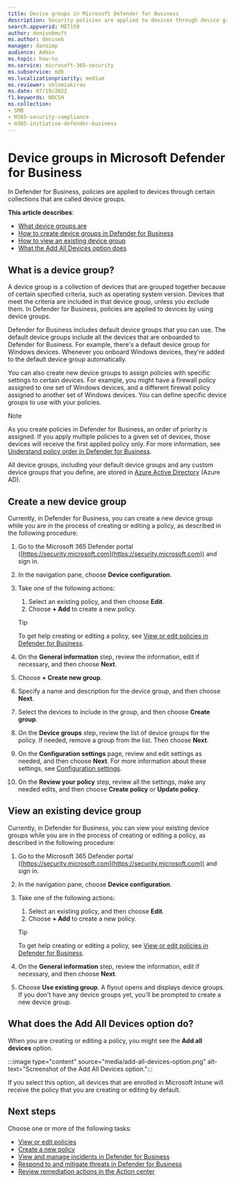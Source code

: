 ```yaml
---
title: Device groups in Microsoft Defender for Business
description: Security policies are applied to devices through device groups in Defender for Business.
search.appverid: MET150
author: denisebmsft
ms.author: deniseb
manager: dansimp 
audience: Admin
ms.topic: how-to
ms.service: microsoft-365-security
ms.subservice: mdb
ms.localizationpriority: medium
ms.reviewer: shlomiakirav
ms.date: 07/19/2022
f1.keywords: NOCSH 
ms.collection: 
- SMB
- M365-security-compliance
- m365-initiative-defender-business
---
```


# Device groups in Microsoft Defender for Business

In Defender for Business, policies are applied to devices through certain collections that are called device groups. 

**This article describes**:  

- [What device groups are](#what-is-a-device-group)   
- [How to create device groups in Defender for Business](#create-a-new-device-group)
- [How to view an existing device group](#view-an-existing-device-group)
- [What the Add All Devices option does](#what-does-the-add-all-devices-option-do)


## What is a device group?

A device group is a collection of devices that are grouped together because of certain specified criteria, such as operating system version. Devices that meet the criteria are included in that device group, unless you exclude them. In Defender for Business, policies are applied to devices by using device groups.

Defender for Business includes default device groups that you can use. The default device groups include all the devices that are onboarded to Defender for Business. For example, there's a default device group for Windows devices. Whenever you onboard Windows devices, they're added to the default device group automatically.

You can also create new device groups to assign policies with specific settings to certain devices. For example, you might have a firewall policy assigned to one set of Windows devices, and a different firewall policy assigned to another set of Windows devices. You can define specific device groups to use with your policies.

> [!NOTE]
> As you create policies in Defender for Business, an order of priority is assigned. If you apply multiple policies to a given set of devices, those devices will receive the first applied policy only. For more information, see [Understand policy order in Defender for Business](mdb-policy-order.md).

All device groups, including your default device groups and any custom device groups that you define, are stored in [Azure Active Directory](/azure/active-directory/fundamentals/active-directory-whatis) (Azure AD).

## Create a new device group

Currently, in Defender for Business, you can create a new device group while you are in the process of creating or editing a policy, as described in the following procedure: 

1. Go to the Microsoft 365 Defender portal ([https://security.microsoft.com](https://security.microsoft.com)) and sign in.

2. In the navigation pane, choose **Device configuration**. 

3. Take one of the following actions:

    1. Select an existing policy, and then choose **Edit**.
    2. Choose **+ Add** to create a new policy.

    > [!TIP]
    > To get help creating or editing a policy, see [View or edit policies in Defender for Business](mdb-view-edit-policies.md).

4. On the **General information** step, review the information, edit if necessary, and then choose **Next**.

5. Choose **+ Create new group**. 

6. Specify a name and description for the device group, and then choose **Next**.

7. Select the devices to include in the group, and then choose **Create group**.

8. On the **Device groups** step, review the list of device groups for the policy. If needed, remove a group from the list. Then choose **Next**.

9. On the **Configuration settings** page, review and edit settings as needed, and then choose **Next**. For more information about these settings, see [Configuration settings](mdb-next-gen-configuration-settings.md).

10. On the **Review your policy** step, review all the settings, make any needed edits, and then choose **Create policy** or **Update policy**.

## View an existing device group

Currently, in Defender for Business, you can view your existing device groups while you are in the process of creating or editing a policy, as described in the following procedure: 

1. Go to the Microsoft 365 Defender portal ([https://security.microsoft.com](https://security.microsoft.com)) and sign in.

2. In the navigation pane, choose **Device configuration**. 

3. Take one of the following actions:

    1. Select an existing policy, and then choose **Edit**.
    2. Choose **+ Add** to create a new policy.

    > [!TIP]
    > To get help creating or editing a policy, see [View or edit policies in Defender for Business](mdb-view-edit-policies.md).

4. On the **General information** step, review the information, edit if necessary, and then choose **Next**.

5. Choose **Use existing group**. A flyout opens and displays device groups. If you don't have any device groups yet, you'll be prompted to create a new device group.

## What does the Add All Devices option do?

When you are creating or editing a policy, you might see the **Add all devices** option.

:::image type="content" source="media/add-all-devices-option.png" alt-text="Screenshot of the Add All Devices option.":::

If you select this option, all devices that are enrolled in Microsoft Intune will receive the policy that you are creating or editing by default. 

## Next steps

Choose one or more of the following tasks:

- [View or edit policies](mdb-view-edit-policies.md)
- [Create a new policy](mdb-create-new-policy.md)
- [View and manage incidents in Defender for Business](mdb-view-manage-incidents.md)
- [Respond to and mitigate threats in Defender for Business](mdb-respond-mitigate-threats.md)
- [Review remediation actions in the Action center](mdb-review-remediation-actions.md)